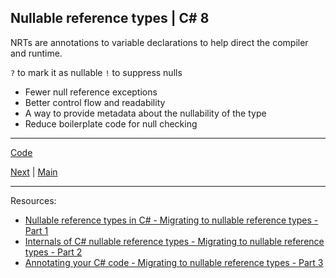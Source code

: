 ## Nullable reference types | C# 8

NRTs are annotations to variable declarations to help direct the compiler and runtime.

`?` to mark it as nullable
`!` to suppress nulls

* Fewer null reference exceptions
* Better control flow and readability
* A way to provide metadata about the nullability of the type
* Reduce boilerplate code for null checking

***
[Code](../Services/OrderService.cs)

[Next](raw-strings.md) | [Main](main.md)
***
Resources:

* [Nullable reference types in C# - Migrating to nullable reference types - Part 1](https://blog.maartenballiauw.be/post/2022/04/11/nullable-reference-types-in-csharp-migrating-to-nullable-reference-types-part-1.html)
* [Internals of C# nullable reference types - Migrating to nullable reference types - Part 2](https://blog.maartenballiauw.be/post/2022/04/19/internals-of-csharp-nullable-reference-types-migrating-to-nullable-reference-types-part-2.html)
* [Annotating your C# code - Migrating to nullable reference types - Part 3](https://blog.maartenballiauw.be/post/2022/04/25/annotating-your-csharp-code-migrating-to-nullable-reference-types-part-3.html)
